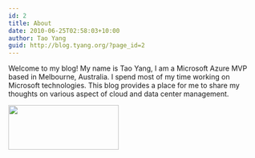 ```yaml
---
id: 2
title: About
date: 2010-06-25T02:58:03+10:00
author: Tao Yang
guid: http://blog.tyang.org/?page_id=2
---
```

Welcome to my blog! My name is Tao Yang, I am a Microsoft Azure MVP based in Melbourne, Australia. I spend most of my time working on Microsoft technologies. This blog provides a place for me to share my thoughts on various aspect of cloud and data center management.

<a href="https://mvp.microsoft.com/en-us/PublicProfile/5000997?fullName=Tao%20Yang" target="_blank" rel="noopener noreferrer"><img class="alignleft wp-image-6058 size-full" src="http://blog.tyang.org/wp-content/uploads/2017/06/MVP_Logo_Horizontal_Secondary_ProcessCyan_CMYK_300pp_w220.png" alt="" width="220" height="89" /></a>